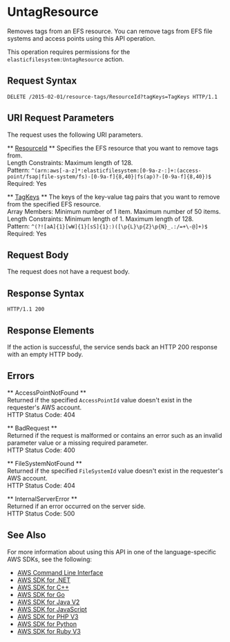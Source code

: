 # UntagResource<a name="API_UntagResource"></a>

Removes tags from an EFS resource\. You can remove tags from EFS file systems and access points using this API operation\.

This operation requires permissions for the `elasticfilesystem:UntagResource` action\.

## Request Syntax<a name="API_UntagResource_RequestSyntax"></a>

```
DELETE /2015-02-01/resource-tags/ResourceId?tagKeys=TagKeys HTTP/1.1
```

## URI Request Parameters<a name="API_UntagResource_RequestParameters"></a>

The request uses the following URI parameters\.

 ** [ResourceId](#API_UntagResource_RequestSyntax) **   <a name="efs-UntagResource-request-ResourceId"></a>
Specifies the EFS resource that you want to remove tags from\.  
Length Constraints: Maximum length of 128\.  
Pattern: `^(arn:aws[-a-z]*:elasticfilesystem:[0-9a-z-:]+:(access-point/fsap|file-system/fs)-[0-9a-f]{8,40}|fs(ap)?-[0-9a-f]{8,40})$`   
Required: Yes

 ** [TagKeys](#API_UntagResource_RequestSyntax) **   <a name="efs-UntagResource-request-TagKeys"></a>
The keys of the key\-value tag pairs that you want to remove from the specified EFS resource\.  
Array Members: Minimum number of 1 item\. Maximum number of 50 items\.  
Length Constraints: Minimum length of 1\. Maximum length of 128\.  
Pattern: `^(?![aA]{1}[wW]{1}[sS]{1}:)([\p{L}\p{Z}\p{N}_.:/=+\-@]+)$`   
Required: Yes

## Request Body<a name="API_UntagResource_RequestBody"></a>

The request does not have a request body\.

## Response Syntax<a name="API_UntagResource_ResponseSyntax"></a>

```
HTTP/1.1 200
```

## Response Elements<a name="API_UntagResource_ResponseElements"></a>

If the action is successful, the service sends back an HTTP 200 response with an empty HTTP body\.

## Errors<a name="API_UntagResource_Errors"></a>

 ** AccessPointNotFound **   
Returned if the specified `AccessPointId` value doesn't exist in the requester's AWS account\.  
HTTP Status Code: 404

 ** BadRequest **   
Returned if the request is malformed or contains an error such as an invalid parameter value or a missing required parameter\.  
HTTP Status Code: 400

 ** FileSystemNotFound **   
Returned if the specified `FileSystemId` value doesn't exist in the requester's AWS account\.  
HTTP Status Code: 404

 ** InternalServerError **   
Returned if an error occurred on the server side\.  
HTTP Status Code: 500

## See Also<a name="API_UntagResource_SeeAlso"></a>

For more information about using this API in one of the language\-specific AWS SDKs, see the following:
+  [AWS Command Line Interface](https://docs.aws.amazon.com/goto/aws-cli/elasticfilesystem-2015-02-01/UntagResource) 
+  [AWS SDK for \.NET](https://docs.aws.amazon.com/goto/DotNetSDKV3/elasticfilesystem-2015-02-01/UntagResource) 
+  [AWS SDK for C\+\+](https://docs.aws.amazon.com/goto/SdkForCpp/elasticfilesystem-2015-02-01/UntagResource) 
+  [AWS SDK for Go](https://docs.aws.amazon.com/goto/SdkForGoV1/elasticfilesystem-2015-02-01/UntagResource) 
+  [AWS SDK for Java V2](https://docs.aws.amazon.com/goto/SdkForJavaV2/elasticfilesystem-2015-02-01/UntagResource) 
+  [AWS SDK for JavaScript](https://docs.aws.amazon.com/goto/AWSJavaScriptSDK/elasticfilesystem-2015-02-01/UntagResource) 
+  [AWS SDK for PHP V3](https://docs.aws.amazon.com/goto/SdkForPHPV3/elasticfilesystem-2015-02-01/UntagResource) 
+  [AWS SDK for Python](https://docs.aws.amazon.com/goto/boto3/elasticfilesystem-2015-02-01/UntagResource) 
+  [AWS SDK for Ruby V3](https://docs.aws.amazon.com/goto/SdkForRubyV3/elasticfilesystem-2015-02-01/UntagResource) 